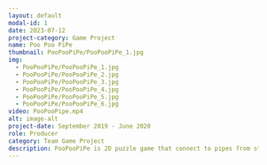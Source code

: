 ```yaml
---
layout: default
modal-id: 1
date: 2023-07-12
project-category: Game Project
name: Poo Poo PiPe
thumbnail: PooPooPiPe/PooPooPiPe_1.jpg
img: 
  - PooPooPiPe/PooPooPiPe_1.jpg
  - PooPooPiPe/PooPooPiPe_2.jpg
  - PooPooPiPe/PooPooPiPe_3.jpg
  - PooPooPiPe/PooPooPiPe_4.jpg
  - PooPooPiPe/PooPooPiPe_5.jpg
  - PooPooPiPe/PooPooPiPe_6.jpg
video: PooPooPipe.mp4
alt: image-alt
project-date: September 2019 - June 2020
role: Producer
category: Team Game Project
description: PooPooPiPe is 2D puzzle game that connect to pipes from start to end so that the main character, Poo, Players can use the mouse to drag and move pipe puzzle pieces, and click to rotates the direction of the pipes. Once the pipe puzzle is completed, Poo moves to the destination, advancing to the next stage.<br/> This project was developed in C++ and implemented with a self-made engine. As the producer of the team, I oversaw the overall process of the project, implemented the game engine, and created most of the game stages and elements.<br/>When I made my own game engine, I faced difficulties due to the lack of specific information, but by researching various resources and reading books on game design, I was able to create the engine.  Since our team needed to develop the game quickly, time for creating the engine was limited, which made it challenging, but it was also a valuable learning experience to create an engine from the ground up.<br/>Furthermore, during the project, there were conflicts between team members due to one team member not completing tasks on time. However, as the producer, I conducted meetings to reconcile the team and personally helped the team member with assigned tasks to resolve the conflict.<br/>It was my first project to make my own engine, so I had a lot of difficulties while making it, and I ran out of time, but the completed game reflects our team's unique style, and it was good to make everything myself from the beginning to the end of the game. Moreover, successfully wrapping up this project as a complete game made it a meaningful endeavor.
---
```


